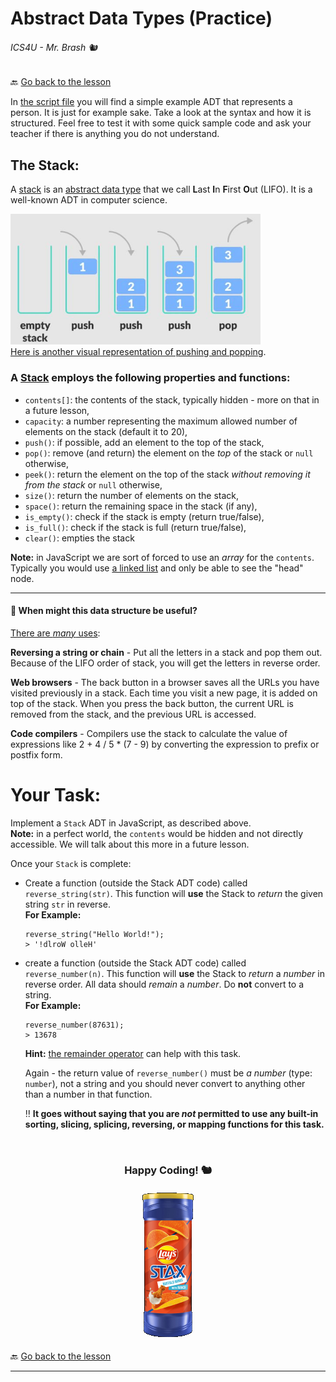 # Abstract Data Types (Practice)

###### ICS4U - Mr. Brash 🐿️

🔙 [Go back to the lesson](./README.md)

In [the script file](script.js) you will find a simple example ADT that represents a person. It is just for example sake. Take a look at the syntax and how it is structured. Feel free to test it with some quick sample code and ask your teacher if there is anything you do not understand.

## The Stack:

A [stack](https://en.wikipedia.org/wiki/Stack_(abstract_data_type)) is an [abstract data type](https://en.wikipedia.org/wiki/Abstract_data_type) that we call **L**ast **I**n **F**irst **O**ut (LIFO). It is a well-known ADT in computer science.

<img alt="A stack visualization with pushing and popping" src="assets/stack.jpg" width="400px"><br>
[Here is another visual representation of pushing and popping](https://en.wikipedia.org/wiki/Stack_(abstract_data_type)#/media/File:Lifo_stack.svg).

### A [Stack](https://en.wikipedia.org/wiki/Stack_(abstract_data_type)) employs the following properties and functions:

- `contents[]`: the contents of the stack, typically hidden - more on that in a future lesson,
- `capacity`: a number representing the maximum allowed number of elements on the stack (default it to 20),
- `push()`: if possible, add an element to the top of the stack,
- `pop()`: remove (and return) the element on the _top_ of the stack or `null` otherwise,
- `peek()`: return the element on the top of the stack _without removing it from the stack_ or `null` otherwise,
- `size()`: return the number of elements on the stack,
- `space()`: return the remaining space in the stack (if any),
- `is_empty()`: check if the stack is empty (return true/false),
- `is_full()`: check if the stack is full (return true/false),
- `clear()`: empties the stack

**Note:** in JavaScript we are sort of forced to use an *array* for the `contents`. Typically you would use [a linked list](https://simple.wikipedia.org/wiki/Linked_list) and only be able to see the "head" node.

---

#### 🤔 When might this data structure be useful?

[There are _many_ uses](https://en.wikipedia.org/wiki/Stack_(abstract_data_type)#Applications_of_stacks):

**Reversing a string or chain** - Put all the letters in a stack and pop them out. Because of the LIFO order of stack, you will get the letters in reverse order.

**Web browsers** - The back button in a browser saves all the URLs you have visited previously in a stack. Each time you visit a new page, it is added on top of the stack. When you press the back button, the current URL is removed from the stack, and the previous URL is accessed.

**Code compilers** - Compilers use the stack to calculate the value of expressions like 2 + 4 / 5 * (7 - 9) by converting the expression to prefix or postfix form.


# Your Task:
Implement a `Stack` ADT in JavaScript, as described above.<br>**Note:** in a perfect world, the `contents` would be hidden and not directly accessible. We will talk about this more in a future lesson.

Once your `Stack` is complete:
- Create a function (outside the Stack ADT code) called `reverse_string(str)`. This function will **use** the Stack to *return* the given string `str` in reverse.  
  **For Example:**
  ```JS
  reverse_string("Hello World!");
  > '!dlroW olleH'
  ```

- create a function (outside the Stack ADT code) called `reverse_number(n)`. This function will **use** the Stack to *return* a *number* in reverse order. All data should *remain* a *number*. Do **not** convert to a string.  
  **For Example:**
  ```JS
  reverse_number(87631);
  > 13678
  ```  
  **Hint:** [the remainder operator](https://developer.mozilla.org/en-US/docs/Web/JavaScript/Reference/Operators/Remainder) can help with this task.

  Again - the return value of `reverse_number()` must be *a number* (type: `number`), not a string and you should never convert to anything other than a number in that function.

  ‼️ **It goes without saying that you are _not_ permitted to use any built-in sorting, slicing, splicing, reversing, or mapping functions for this task.**

<br>

<div style="text-align:center"><h3>Happy Coding! 🐿️</h3><img src="assets/stax.png" /></div>

🔙 [Go back to the lesson](./README.md)

---

<br><br>
